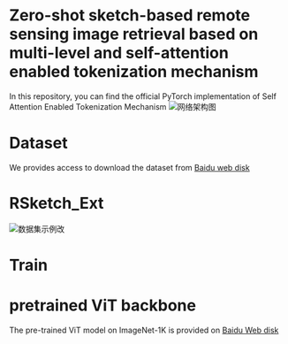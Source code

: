 # Zero-shot sketch-based remote sensing image retrieval based on multi-level and self-attention enabled tokenization mechanism
In this repository, you can find the official PyTorch implementation of Self Attention Enabled Tokenization Mechanism
![网络架构图](https://github.com/Snowstormfly/Cross-modal-retrieval-SAETM/assets/92164018/4891c53a-64fa-4e8d-8195-b3996511027b)
# Dataset
We provides access to download the dataset from [Baidu web disk](https://pan.baidu.com/s/1ieAlTxqkKljcN0EJEk_w2A)

# RSketch_Ext
![数据集示例改](https://github.com/Snowstormfly/Cross-modal-retrieval-SAETM/assets/92164018/3aea5196-e28e-4a0f-8989-c9909ec68516)

# Train
# pretrained ViT backbone
The pre-trained ViT model on ImageNet-1K is provided on [Baidu Web disk](https://pan.baidu.com/s/19065VR64vuScpRbKQdbuHA) 
